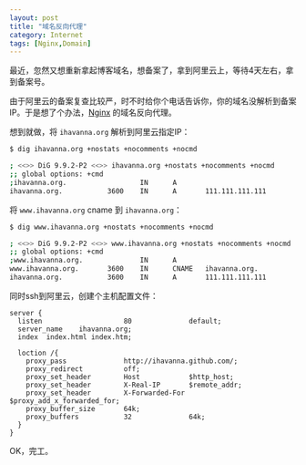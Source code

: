 ```yaml
---
layout: post
title: "域名反向代理"
category: Internet
tags: [Nginx,Domain]
---
```


最近，忽然又想重新拿起博客域名，想备案了，拿到阿里云上，等待4天左右，拿到备案号。

由于阿里云的备案复查比较严，时不时给你个电话告诉你，你的域名没解析到备案IP。于是想了个办法，[Nginx](http://nginx.org/) 的域名反向代理。

想到就做，将 `ihavanna.org` 解析到阿里云指定IP：

```sh
$ dig ihavanna.org +nostats +nocomments +nocmd

; <<>> DiG 9.9.2-P2 <<>> ihavanna.org +nostats +nocomments +nocmd
;; global options: +cmd
;ihavanna.org.                  IN      A
ihavanna.org.           3600    IN      A       111.111.111.111
```

<!-- more -->
将 `www.ihavanna.org` cname 到 `ihavanna.org`：

```sh
$ dig www.ihavanna.org +nostats +nocomments +nocmd

; <<>> DiG 9.9.2-P2 <<>> www.ihavanna.org +nostats +nocomments +nocmd
;; global options: +cmd
;www.ihavanna.org.              IN      A
www.ihavanna.org.       3600    IN      CNAME   ihavanna.org.
ihavanna.org.           3600    IN      A       111.111.111.111
```

同时ssh到阿里云，创建个主机配置文件：

```nginx
server {
  listen                    80              default;
  server_name    ihavanna.org;
  index  index.html index.htm;

  loction /{
    proxy_pass              http://ihavanna.github.com/;
    proxy_redirect          off;
    proxy_set_header        Host            $http_host;
    proxy_set_header        X-Real-IP       $remote_addr;
    proxy_set_header        X-Forwarded-For $proxy_add_x_forwarded_for;
    proxy_buffer_size       64k;
    proxy_buffers           32              64k;
  }
}
```

OK，完工。
